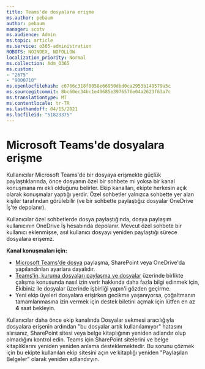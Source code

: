 ```yaml
---
title: Teams'de dosyalara erişme
ms.author: pebaum
author: pebaum
manager: scotv
ms.audience: Admin
ms.topic: article
ms.service: o365-administration
ROBOTS: NOINDEX, NOFOLLOW
localization_priority: Normal
ms.collection: Adm_O365
ms.custom:
- "2675"
- "9000710"
ms.openlocfilehash: c6766c318f0058e66950dbd0ca2953b149579a5c
ms.sourcegitcommit: 8bc60ec34bc1e40685e3976576e04a2623f63a7c
ms.translationtype: MT
ms.contentlocale: tr-TR
ms.lasthandoff: 04/15/2021
ms.locfileid: "51823375"
---
```

# <a name="accessing-files-in-microsoft-teams"></a>Microsoft Teams'de dosyalara erişme

Kullanıcılar Microsoft Teams'de bir dosyaya erişmekte güçlük paylaştıklarında, önce dosyanın özel bir sohbete mi yoksa bir kanal konuşmana mı ekli olduğunu belirler. Ekip kanalları, ekipte herkesin açık olarak konuşmalar yaptığı yerdir. Özel sohbetler yalnızca sohbette yer alan kişiler tarafından görülebilir (ve bir sohbette paylaştığız dosyalar OneDrive İş'te depolanır).

Kullanıcılar özel sohbetlerde dosya paylaştığında, dosya paylaşım kullanıcının OneDrive İş hesabında depolanır. Mevcut özel sohbete bir kullanıcı eklenmişse, asıl kullanıcı dosyayı yeniden paylaştığı sürece dosyalara erişemz.    

**Kanal konuşmaları için:**

- [Microsoft Teams'de dosya](https://docs.microsoft.com/MicrosoftTeams/sharing-files-in-teams) paylaşma, SharePoint veya OneDrive'da yapılandırılan ayarlara dayalıdır. 
- [Teams'in, kuruma dosyaları paylaşma ve dosyalar](https://support.office.com/article/Collaborate-on-files-with-your-Team-9b200289-dbac-4823-85bd-628a5c7bb0ae) üzerinde birlikte çalışma konusunda nasıl izin verir hakkında daha fazla bilgi edinmek için, Ekibiniz ile dosyalar üzerinde işbirliği yapın'i gözden geçirme. 
- Yeni ekip üyeleri dosyalara erişirken gecikme yaşanıyorsa, çoğaltmanın tamamlanmasına izin vermek için destek biletini açmak için lütfen en az **4** saat bekleyin. 

Kullanıcılar daha önce ekip kanalında Dosyalar sekmesi aracılığıyla dosyalara erişenin ardından "bu dosyalar artık kullanılamıyor" hatasını alırsanız, SharePoint sitesi veya belge kitaplığının yeniden adlandır olup olmadığını kontrol edin. Teams için SharePoint sitelerini ve belge kitaplıklarını yeniden yeniden anlama desteklemektedir. Bu sorunu çözmek için bu ekipte kullanılan ekip sitesini açın ve kitaplığı yeniden "Paylaşılan Belgeler" olarak yeniden adlandıryın.
